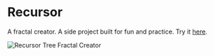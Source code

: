 # Recursor

A fractal creator. A side project built for fun and practice. Try it [here](https://recursor.nickmccrea.com).

![Recursor Tree Fractal Creator](docs/images/v1.0-demo.gif)
